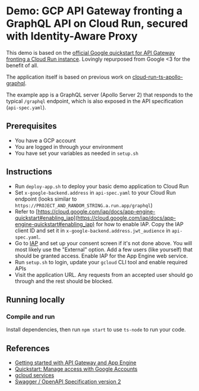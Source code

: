 # Demo: GCP API Gateway fronting a GraphQL API on Cloud Run, secured with Identity-Aware Proxy

This demo is based on the [official Google quickstart for API Gateway fronting a Cloud Run instance](https://cloud.google.com/api-gateway/docs/get-started-cloud-run). Lovingly repurposed from Google <3 for the benefit of all.

The application itself is based on previous work on [cloud-run-ts-apollo-graphql](https://github.com/mikaelvesavuori/cloud-run-ts-apollo-graphql).

The example app is a GraphQL server (Apollo Server 2) that responds to the typical `/graphql` endpoint, which is also exposed in the API specification (`api-spec.yaml`).

## Prerequisites

- You have a GCP account
- You are logged in through your environment
- You have set your variables as needed in `setup.sh`

## Instructions

- Run `deploy-app.sh` to deploy your basic demo application to Cloud Run
- Set `x-google-backend.address` in `api-spec.yaml` to your Cloud Run endpoint (looks similar to `https://PROJECT_AND_RANDOM_STRING.a.run.app/graphql`)
- Refer to [https://cloud.google.com/iap/docs/app-engine-quickstart#enabling_iap](https://cloud.google.com/iap/docs/app-engine-quickstart#enabling_iap) for how to enable IAP. Copy the IAP client ID and set it in `x-google-backend.address.jwt_audience` in `api-spec.yaml`.
- Go to [IAP](https://console.cloud.google.com/security/iap) and set up your consent screen if it's not done above. You will most likely use the "External" option. Add a few users (like yourself) that should be granted access. Enable IAP for the App Engine web service.
- Run `setup.sh` to login, update your `gcloud` CLI tool and enable required APIs
- Visit the application URL. Any requests from an accepted user should go through and the rest should be blocked.

## Running locally

### Compile and run

Install dependencies, then run `npm start` to use `ts-node` to run your code.

## References

- [Getting started with API Gateway and App Engine](https://cloud.google.com/api-gateway/docs/get-started-cloud-run)
- [Quickstart: Manage access with Google Accounts](https://cloud.google.com/iap/docs/app-engine-quickstart#enabling_iap)
- [gcloud services](https://cloud.google.com/sdk/gcloud/reference/services)
- [Swagger / OpenAPI Specification version 2](https://swagger.io/docs/specification/2-0/basic-structure/)
